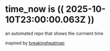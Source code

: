 # time_now is (( 2025-10-10T23:00:00.063Z ))

an automated repo that shows the currnent time

inspired by [breakingheatmap](https://github.com/breakingheatmap/breakingheatmap)